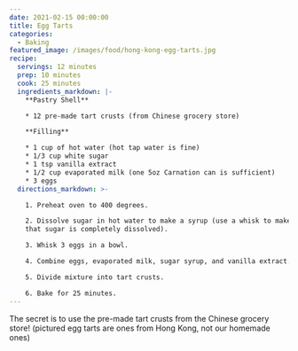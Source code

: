 ```yaml
---
date: 2021-02-15 00:00:00
title: Egg Tarts
categories:
  - Baking
featured_image: /images/food/hong-kong-egg-tarts.jpg
recipe:
  servings: 12 minutes
  prep: 10 minutes
  cook: 25 minutes
  ingredients_markdown: |-
    **Pastry Shell**

    * 12 pre-made tart crusts (from Chinese grocery store)

    **Filling**

    * 1 cup of hot water (hot tap water is fine)
    * 1/3 cup white sugar
    * 1 tsp vanilla extract
    * 1/2 cup evaporated milk (one 5oz Carnation can is sufficient)
    * 3 eggs
  directions_markdown: >-

    1. Preheat oven to 400 degrees.

    2. Dissolve sugar in hot water to make a syrup (use a whisk to make sure
    that sugar is completely dissolved).

    3. Whisk 3 eggs in a bowl.

    4. Combine eggs, evaporated milk, sugar syrup, and vanilla extract. 

    5. Divide mixture into tart crusts.

    6. Bake for 25 minutes. 
---
```


The secret is to use the pre-made tart crusts from the Chinese grocery store\! (pictured egg tarts are ones from Hong Kong, not our homemade ones)
